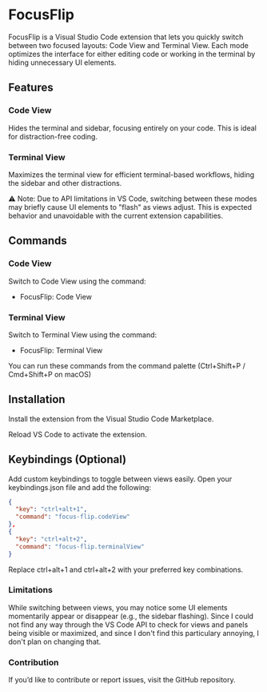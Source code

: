 # FocusFlip

FocusFlip is a Visual Studio Code extension that lets you quickly switch between two focused layouts: Code View and Terminal View. Each mode optimizes the interface for either editing code or working in the terminal by hiding unnecessary UI elements.

## Features

### Code View
Hides the terminal and sidebar, focusing entirely on your code. This is ideal for distraction-free coding.

### Terminal View
Maximizes the terminal view for efficient terminal-based workflows, hiding the sidebar and other distractions.

⚠️ Note: Due to API limitations in VS Code, switching between these modes may briefly cause UI elements to "flash" as views adjust. This is expected behavior and unavoidable with the current extension capabilities.

## Commands

### Code View

Switch to Code View using the command:
- FocusFlip: Code View

### Terminal View

Switch to Terminal View using the command:
- FocusFlip: Terminal View

You can run these commands from the command palette (Ctrl+Shift+P / Cmd+Shift+P on macOS)

## Installation

Install the extension from the Visual Studio Code Marketplace.

Reload VS Code to activate the extension.

## Keybindings (Optional)
Add custom keybindings to toggle between views easily. Open your keybindings.json file and add the following:

```json
{
  "key": "ctrl+alt+1",
  "command": "focus-flip.codeView"
},
{
  "key": "ctrl+alt+2",
  "command": "focus-flip.terminalView"
}
```

Replace ctrl+alt+1 and ctrl+alt+2 with your preferred key combinations.

### Limitations
While switching between views, you may notice some UI elements momentarily appear or disappear (e.g., the sidebar flashing). Since I could not find any way through the VS Code API to check for views and panels being visible or maximized, and since I don't find this particulary annoying, I don't plan on changing that. 

### Contribution
If you’d like to contribute or report issues, visit the GitHub repository.
